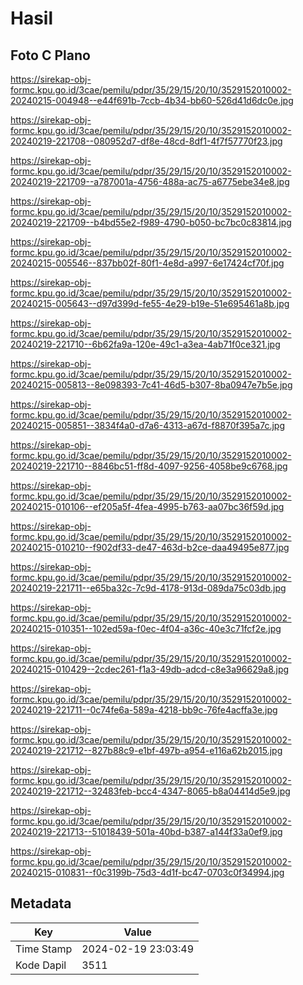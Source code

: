 # Hasil

## Foto C Plano

https://sirekap-obj-formc.kpu.go.id/3cae/pemilu/pdpr/35/29/15/20/10/3529152010002-20240215-004948--e44f691b-7ccb-4b34-bb60-526d41d6dc0e.jpg

https://sirekap-obj-formc.kpu.go.id/3cae/pemilu/pdpr/35/29/15/20/10/3529152010002-20240219-221708--080952d7-df8e-48cd-8df1-4f7f57770f23.jpg

https://sirekap-obj-formc.kpu.go.id/3cae/pemilu/pdpr/35/29/15/20/10/3529152010002-20240219-221709--a787001a-4756-488a-ac75-a6775ebe34e8.jpg

https://sirekap-obj-formc.kpu.go.id/3cae/pemilu/pdpr/35/29/15/20/10/3529152010002-20240219-221709--b4bd55e2-f989-4790-b050-bc7bc0c83814.jpg

https://sirekap-obj-formc.kpu.go.id/3cae/pemilu/pdpr/35/29/15/20/10/3529152010002-20240215-005546--837bb02f-80f1-4e8d-a997-6e17424cf70f.jpg

https://sirekap-obj-formc.kpu.go.id/3cae/pemilu/pdpr/35/29/15/20/10/3529152010002-20240215-005643--d97d399d-fe55-4e29-b19e-51e695461a8b.jpg

https://sirekap-obj-formc.kpu.go.id/3cae/pemilu/pdpr/35/29/15/20/10/3529152010002-20240219-221710--6b62fa9a-120e-49c1-a3ea-4ab71f0ce321.jpg

https://sirekap-obj-formc.kpu.go.id/3cae/pemilu/pdpr/35/29/15/20/10/3529152010002-20240215-005813--8e098393-7c41-46d5-b307-8ba0947e7b5e.jpg

https://sirekap-obj-formc.kpu.go.id/3cae/pemilu/pdpr/35/29/15/20/10/3529152010002-20240215-005851--3834f4a0-d7a6-4313-a67d-f8870f395a7c.jpg

https://sirekap-obj-formc.kpu.go.id/3cae/pemilu/pdpr/35/29/15/20/10/3529152010002-20240219-221710--8846bc51-ff8d-4097-9256-4058be9c6768.jpg

https://sirekap-obj-formc.kpu.go.id/3cae/pemilu/pdpr/35/29/15/20/10/3529152010002-20240215-010106--ef205a5f-4fea-4995-b763-aa07bc36f59d.jpg

https://sirekap-obj-formc.kpu.go.id/3cae/pemilu/pdpr/35/29/15/20/10/3529152010002-20240215-010210--f902df33-de47-463d-b2ce-daa49495e877.jpg

https://sirekap-obj-formc.kpu.go.id/3cae/pemilu/pdpr/35/29/15/20/10/3529152010002-20240219-221711--e65ba32c-7c9d-4178-913d-089da75c03db.jpg

https://sirekap-obj-formc.kpu.go.id/3cae/pemilu/pdpr/35/29/15/20/10/3529152010002-20240215-010351--102ed59a-f0ec-4f04-a36c-40e3c71fcf2e.jpg

https://sirekap-obj-formc.kpu.go.id/3cae/pemilu/pdpr/35/29/15/20/10/3529152010002-20240215-010429--2cdec261-f1a3-49db-adcd-c8e3a96629a8.jpg

https://sirekap-obj-formc.kpu.go.id/3cae/pemilu/pdpr/35/29/15/20/10/3529152010002-20240219-221711--0c74fe6a-589a-4218-bb9c-76fe4acffa3e.jpg

https://sirekap-obj-formc.kpu.go.id/3cae/pemilu/pdpr/35/29/15/20/10/3529152010002-20240219-221712--827b88c9-e1bf-497b-a954-e116a62b2015.jpg

https://sirekap-obj-formc.kpu.go.id/3cae/pemilu/pdpr/35/29/15/20/10/3529152010002-20240219-221712--32483feb-bcc4-4347-8065-b8a04414d5e9.jpg

https://sirekap-obj-formc.kpu.go.id/3cae/pemilu/pdpr/35/29/15/20/10/3529152010002-20240219-221713--51018439-501a-40bd-b387-a144f33a0ef9.jpg

https://sirekap-obj-formc.kpu.go.id/3cae/pemilu/pdpr/35/29/15/20/10/3529152010002-20240215-010831--f0c3199b-75d3-4d1f-bc47-0703c0f34994.jpg


## Metadata

| Key        | Value               |
| ---------- | ------------------- |
| Time Stamp | 2024-02-19 23:03:49 |
| Kode Dapil | 3511                |



